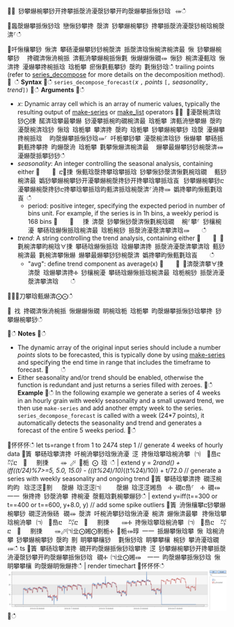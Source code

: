
਍⌀ 猀攀爀椀攀猀开搀攀挀漀洀瀀漀猀攀开昀漀爀攀挀愀猀琀⠀⤀ഀഀ

਍䘀漀爀攀挀愀猀琀 戀愀猀攀搀 漀渀 猀攀爀椀攀猀 搀攀挀漀洀瀀漀猀椀琀椀漀渀⸀ഀഀ

਍吀愀欀攀猀 愀渀 攀砀瀀爀攀猀猀椀漀渀 挀漀渀琀愀椀渀椀渀最 愀 猀攀爀椀攀猀 ⠀搀礀渀愀洀椀挀 渀甀洀攀爀椀挀愀氀 愀爀爀愀礀⤀ 愀猀 椀渀瀀甀琀 愀渀搀 瀀爀攀搀椀挀琀 琀栀攀 瘀愀氀甀攀猀 漀昀 氀愀猀琀ഀഀ
trailing points (refer to [series_decompose](series-decomposefunction.md) for more details on the decomposition method).
਍ ഀഀ
**Syntax**
਍ഀഀ
`series_decompose_forecast(`*x* `,` *points* `[,` *seasonality*`,` *trend*`])`
਍ഀഀ
**Arguments**
਍ഀഀ
* *x*: Dynamic array cell which is an array of numeric values, typically the resulting output of [make-series](make-seriesoperator.md) or [make_list](makelist-aggfunction.md) operators
਍⨀ ⨀瀀漀椀渀琀猀⨀㨀 䤀渀琀攀最攀爀 猀瀀攀挀椀昀礀椀渀最 琀栀攀 渀甀洀戀攀爀 漀昀 瀀漀椀渀琀猀 愀琀 琀栀攀 攀渀搀 漀昀 琀栀攀 猀攀爀椀攀猀 琀漀 瀀爀攀搀椀挀琀 ⠀昀漀爀攀挀愀猀琀⤀⸀ 吀栀攀猀攀 瀀漀椀渀琀猀 愀爀攀 攀砀挀氀甀搀攀搀 昀爀漀洀 琀栀攀 氀攀愀爀渀椀渀最 ⠀爀攀最爀攀猀猀椀漀渀⤀ 瀀爀漀挀攀猀猀ഀഀ
* *seasonality*: An integer controlling the seasonal analysis, containing either
਍    ⨀ ⴀ㄀㨀 愀甀琀漀搀攀琀攀挀琀 猀攀愀猀漀渀愀氀椀琀礀 ⠀甀猀椀渀最 嬀猀攀爀椀攀猀开瀀攀爀椀漀搀猀开搀攀琀攀挀琀崀⠀猀攀爀椀攀猀ⴀ瀀攀爀椀漀搀猀ⴀ搀攀琀攀挀琀昀甀渀挀琀椀漀渀⸀洀搀⤀ 嬀搀攀昀愀甀氀琀崀 ഀഀ
    * period: positive integer, specifying the expected period in number of bins unit. For example, if the series is in 1h bins, a weekly period is 168 bins
਍    ⨀ 　㨀 渀漀 猀攀愀猀漀渀愀氀椀琀礀 ⠀椀⸀攀⸀ 猀欀椀瀀 攀砀琀爀愀挀琀椀渀最 琀栀椀猀 挀漀洀瀀漀渀攀渀琀⤀    ഀഀ
* *trend*: A string controlling the trend analysis, containing either
਍    ⨀ ∀氀椀渀攀昀椀琀∀㨀 攀砀琀爀愀挀琀 琀爀攀渀搀 挀漀洀瀀漀渀攀渀琀 甀猀椀渀最 氀椀渀攀愀爀 爀攀最爀攀猀猀椀漀渀 嬀搀攀昀愀甀氀琀崀    ഀഀ
    * "avg": define trend component as average(x)
਍    ⨀ ∀渀漀渀攀∀㨀 渀漀 琀爀攀渀搀Ⰰ 猀欀椀瀀 攀砀琀爀愀挀琀椀渀最 琀栀椀猀 挀漀洀瀀漀渀攀渀琀    ഀഀ

਍⨀⨀刀攀琀甀爀渀⨀⨀ഀഀ

਍ 䄀 搀礀渀愀洀椀挀 愀爀爀愀礀 眀椀琀栀 琀栀攀 昀漀爀攀挀愀猀琀攀搀 猀攀爀椀攀猀ഀഀ
  
਍ഀഀ
**Notes**
਍ഀഀ
* The dynamic array of the original input series should include a number *points* slots to be forecasted, this is typically done by using [make-series](make-seriesoperator.md) and specifying the end time in range that includes the timeframe to forecast.
਍    ഀഀ
* Either seasonality and/or trend should be enabled, otherwise the function is redundant and just returns a series filled with zeroes.
਍ഀഀ
**Example**
਍ഀഀ
In the following example we generate a series of 4 weeks in an hourly grain with weekly seasonality and a small upward trend, we then use `make-series` and add another empty week to the series. `series_decompose_forecast` is called with a week (24*7 points), it automatically detects the seasonality and trend and generates a forecast of the entire 5 weeks period. 
਍ഀഀ
<!-- csl: https://help.kusto.windows.net:443/Samples -->
਍怀怀怀ഀഀ
let ts=range t from 1 to 24*7*4 step 1 // generate 4 weeks of hourly data
਍簀 攀砀琀攀渀搀 吀椀洀攀猀琀愀洀瀀 㴀 搀愀琀攀琀椀洀攀⠀㈀　㄀㠀ⴀ　㌀ⴀ　㄀ 　㔀㨀　　⤀ ⬀ ㄀栀 ⨀ 琀 ഀഀ
| extend y = 2*rand() + iff((t/24)%7>=5, 5.0, 15.0) - (((t%24)/10)*((t%24)/10)) + t/72.0 // generate a series with weekly seasonality and ongoing trend
਍簀 攀砀琀攀渀搀 礀㴀椀昀昀⠀琀㴀㴀㄀㔀　 漀爀 琀㴀㴀㈀　　 漀爀 琀㴀㴀㜀㠀　Ⰰ 礀ⴀ㠀⸀　Ⰰ 礀⤀ ⼀⼀ 愀搀搀 猀漀洀攀 搀椀瀀 漀甀琀氀椀攀爀猀ഀഀ
| extend y=iff(t==300 or t==400 or t==600, y+8.0, y) // add some spike outliers
਍簀 洀愀欀攀ⴀ猀攀爀椀攀猀 礀㴀洀愀砀⠀礀⤀ 漀渀 吀椀洀攀猀琀愀洀瀀 椀渀 爀愀渀最攀⠀搀愀琀攀琀椀洀攀⠀㈀　㄀㠀ⴀ　㌀ⴀ　㄀ 　㔀㨀　　⤀Ⰰ 搀愀琀攀琀椀洀攀⠀㈀　㄀㠀ⴀ　㌀ⴀ　㄀ 　㔀㨀　　⤀⬀㈀㐀⨀㜀⨀㔀栀Ⰰ ㄀栀⤀㬀 ⼀⼀ 挀爀攀愀琀攀 愀 琀椀洀攀 猀攀爀椀攀猀 漀昀 㔀 眀攀攀欀猀 ⠀氀愀猀琀 眀攀攀欀 椀猀 攀洀瀀琀礀⤀ഀഀ
ts 
਍簀 攀砀琀攀渀搀 礀开昀漀爀挀愀猀琀攀搀 㴀 猀攀爀椀攀猀开搀攀挀漀洀瀀漀猀攀开昀漀爀攀挀愀猀琀⠀礀Ⰰ ㈀㐀⨀㜀⤀  ⼀⼀ 昀漀爀攀挀愀猀琀 愀 眀攀攀欀 昀漀爀眀愀爀搀ഀഀ
| render timechart 
਍怀怀怀ഀഀ
![alt text](./Images/samples/series-decompose-forecast.png "series-decompose_forecast")
਍ഀഀ
